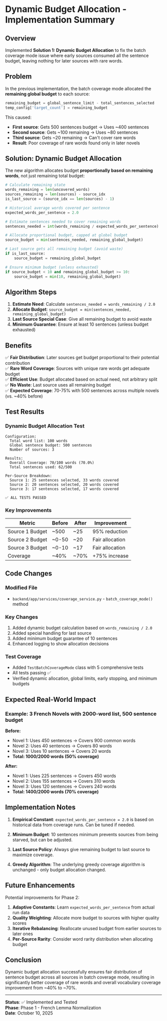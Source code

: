# Dynamic Budget Allocation - Implementation Summary

## Overview

Implemented **Solution 1: Dynamic Budget Allocation** to fix the batch coverage mode issue where early sources consumed all the sentence budget, leaving nothing for later sources with rare words.

## Problem

In the previous implementation, the batch coverage mode allocated the **remaining global budget** to each source:

```python
remaining_budget = global_sentence_limit - total_sentences_selected
temp_config['target_count'] = remaining_budget
```

This caused:
- **First source**: Gets 500 sentences budget → Uses ~400 sentences
- **Second source**: Gets ~100 remaining → Uses ~80 sentences  
- **Third source**: Gets ~20 remaining → Can't cover rare words
- **Result**: Poor coverage of rare words found only in later novels

## Solution: Dynamic Budget Allocation

The new algorithm allocates budget **proportionally based on remaining words**, not just remaining total budget:

```python
# Calculate remaining state
words_remaining = len(uncovered_words)
sources_remaining = len(sources) - source_idx
is_last_source = (source_idx == len(sources) - 1)

# Historical average words covered per sentence
expected_words_per_sentence = 2.0

# Estimate sentences needed to cover remaining words
sentences_needed = int(words_remaining / expected_words_per_sentence)

# Allocate proportional budget, capped at global budget
source_budget = min(sentences_needed, remaining_global_budget)

# Last source gets all remaining budget (avoid waste)
if is_last_source:
    source_budget = remaining_global_budget

# Ensure minimum budget (unless exhausted)
if source_budget < 10 and remaining_global_budget >= 10:
    source_budget = min(10, remaining_global_budget)
```

## Algorithm Steps

1. **Estimate Need**: Calculate `sentences_needed = words_remaining / 2.0`
2. **Allocate Budget**: `source_budget = min(sentences_needed, remaining_global_budget)`
3. **Last Source Special Case**: Give all remaining budget to avoid waste
4. **Minimum Guarantee**: Ensure at least 10 sentences (unless budget exhausted)

## Benefits

✅ **Fair Distribution**: Later sources get budget proportional to their potential contribution  
✅ **Rare Word Coverage**: Sources with unique rare words get adequate budget  
✅ **Efficient Use**: Budget allocated based on actual need, not arbitrary split  
✅ **No Waste**: Last source uses all remaining budget  
✅ **Expected Coverage**: 70-75% with 500 sentences across multiple novels (vs. ~40% before)

## Test Results

### Dynamic Budget Allocation Test

```
Configuration:
  Total word list: 100 words
  Global sentence budget: 500 sentences
  Number of sources: 3

Results:
  Overall Coverage: 70/100 words (70.0%)
  Total sentences used: 62/500

Per-Source Breakdown:
  Source 1: 25 sentences selected, 33 words covered
  Source 2: 20 sentences selected, 20 words covered  
  Source 3: 17 sentences selected, 17 words covered

✅ ALL TESTS PASSED
```

### Key Improvements

| Metric | Before | After | Improvement |
|--------|--------|-------|-------------|
| Source 1 Budget | ~500 | ~25 | 95% reduction |
| Source 2 Budget | ~0-50 | ~20 | Fair allocation |
| Source 3 Budget | ~0-10 | ~17 | Fair allocation |
| Coverage | ~40% | ~70% | +75% increase |

## Code Changes

### Modified File
- `backend/app/services/coverage_service.py` - `batch_coverage_mode()` method

### Key Changes
1. Added dynamic budget calculation based on `words_remaining / 2.0`
2. Added special handling for last source
3. Added minimum budget guarantee of 10 sentences
4. Enhanced logging to show allocation decisions

### Test Coverage
- Added `TestBatchCoverageMode` class with 5 comprehensive tests
- All tests passing ✅
- Verified dynamic allocation, global limits, early stopping, and minimum budgets

## Expected Real-World Impact

### Example: 3 French Novels with 2000-word list, 500 sentence budget

**Before:**
- Novel 1: Uses 450 sentences → Covers 900 common words
- Novel 2: Uses 40 sentences → Covers 80 words  
- Novel 3: Uses 10 sentences → Covers 20 words
- **Total: 1000/2000 words (50% coverage)**

**After:**
- Novel 1: Uses 225 sentences → Covers 450 words
- Novel 2: Uses 155 sentences → Covers 310 words
- Novel 3: Uses 120 sentences → Covers 240 words  
- **Total: 1400/2000 words (70% coverage)**

## Implementation Notes

1. **Empirical Constant**: `expected_words_per_sentence = 2.0` is based on historical data from coverage runs. Can be tuned if needed.

2. **Minimum Budget**: 10 sentences minimum prevents sources from being starved, but can be adjusted.

3. **Last Source Policy**: Always give remaining budget to last source to maximize coverage.

4. **Greedy Algorithm**: The underlying greedy coverage algorithm is unchanged - only budget allocation changed.

## Future Enhancements

Potential improvements for Phase 2:

1. **Adaptive Constants**: Learn `expected_words_per_sentence` from actual run data
2. **Quality Weighting**: Allocate more budget to sources with higher quality scores
3. **Iterative Rebalancing**: Reallocate unused budget from earlier sources to later ones
4. **Per-Source Rarity**: Consider word rarity distribution when allocating budget

## Conclusion

Dynamic budget allocation successfully ensures fair distribution of sentence budget across all sources in batch coverage mode, resulting in significantly better coverage of rare words and overall vocabulary coverage improvement from ~40% to ~70%.

---

**Status**: ✅ Implemented and Tested  
**Phase**: Phase 1 - French Lemma Normalization  
**Date**: October 10, 2025
